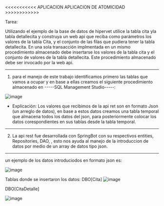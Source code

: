 <<<<<<<<<<< APLICACION APLICACION DE ATOMICIDAD >>>>>>>>>>>>

Tarea: 

Utilizando el ejemplo de la base de datos de hipervet utilice la tabla cita yla tabla detallecita y construya un web api que reciba como parámetros los valores de la tabla Cita,
y el conjunto de las filas que pudiera tener la tabla detallecita.
En una sola transacción implmentada en un mismo procedimiento almacenado debe insertarse los valores de la tabla cita y el conjunto de valores de la tabla detallecita.
Este procedimiento almacenado debe ser invocado por la web api.

-----------------------------------------------------------------------------------------------------------------------------------------------------------------------

1. para el manejo de este trabajo identificamos primero las tablas que vamos a ocupar y en base a ellas creamos el siguiente procedimiento almacenado en -----SQL Management Studio-----:
   
![image](https://github.com/user-attachments/assets/d84cc1db-cb9c-43f7-b269-52625741c099)

- Explicación: 
Los valores que recibimos de la api ret son en formato Json (un arreglo de datos), en base a estos datos creamos una tabla temporal que almacena todos los datos del json,
para posteriormente colocar los datos corespondientes en sus tablas desde la tabla temporal.

-----------------------------------------------------------------------------------------------------------------------------------------------------------------------

2. La api rest fue desarrollada con SpringBot con su respectivos entities, Repositories, DAO, <Controlers>, esto nos ayuda al manejo de la introduccion de datos por medio de
un array de datos tipo json.

-----------------------------------------------------------------------------------------------------------------------------------------------------------------------

un ejemplo de los datos introduciodos en formato json es: 

![image](https://github.com/user-attachments/assets/87cbc0a6-e055-453c-8b34-be59d4f0aa82)

Tablas donde se insertaron los datos: DBO[Cita]
![image](https://github.com/user-attachments/assets/8c40576d-468c-406c-b300-50773911d01c)

DBO[CitaDetalle]

![image](https://github.com/user-attachments/assets/51499b1c-eea1-4c5e-b48e-653fdf18dcf3)
